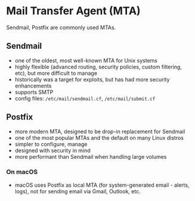 # Mail Transfer Agent (MTA)

Sendmail, Postfix are commonly used MTAs.

## Sendmail
- one of the oldest, most well-known MTA for Unix systems
- highly flexible (advanced routing, security policies, custom filtering, etc), but more difficult to manage
- historically was a target for exploits, but has had more security enhancements
- supports SMTP
- config files: `/etc/mail/sendmail.cf`, `/etc/mail/submit.cf`

## Postfix
- more modern MTA, designed to be drop-in replacement for Sendmail
- one of the most popular MTAs and the default on many Linux distros
- simpler to configure, manage
- designed with security in mind
- more performant than Sendmail when handling large volumes

### On macOS
- macOS uses Postfix as local MTA (for system-generated email - alerts, logs), not for sending email via Gmail, Outlook, etc.
